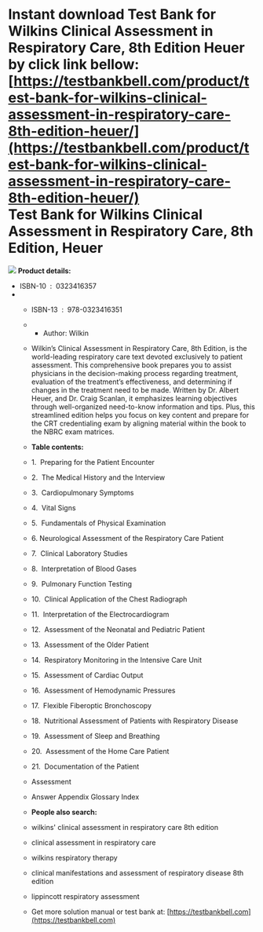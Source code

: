 Instant download **Test Bank for Wilkins Clinical Assessment in Respiratory Care, 8th Edition Heuer** by click link bellow:  
[https://testbankbell.com/product/test-bank-for-wilkins-clinical-assessment-in-respiratory-care-8th-edition-heuer/](https://testbankbell.com/product/test-bank-for-wilkins-clinical-assessment-in-respiratory-care-8th-edition-heuer/)  
Test Bank for Wilkins Clinical Assessment in Respiratory Care, 8th Edition, Heuer
=================================================================================


![](https://testbankbell.com/wp-content/uploads/2023/05/51dq2hmu-NL._SX389_BO1204203200_.jpg)
**Product details:**
* ISBN-10 ‏ : ‎ 0323416357
* * ISBN-13 ‏ : ‎ 978-0323416351
  * * Author: Wilkin
   
  * Wilkin’s Clinical Assessment in Respiratory Care, 8th Edition, is the world-leading respiratory care text devoted exclusively to patient assessment. This comprehensive book prepares you to assist physicians in the decision-making process regarding treatment, evaluation of the treatment’s effectiveness, and determining if changes in the treatment need to be made. Written by Dr. Albert Heuer, and Dr. Craig Scanlan, it emphasizes learning objectives through well-organized need-to-know information and tips. Plus, this streamlined edition helps you focus on key content and prepare for the CRT credentialing exam by aligning material within the book to the NBRC exam matrices.
 
  * **Table contents:**
 
  * 1.  Preparing for the Patient Encounter
 
  * 2.  The Medical History and the Interview
 
  * 3.  Cardiopulmonary Symptoms
 
  * 4.  Vital Signs
 
  * 5.  Fundamentals of Physical Examination
 
  * 6. Neurological Assessment of the Respiratory Care Patient
 
  * 7.  Clinical Laboratory Studies
 
  * 8.  Interpretation of Blood Gases
 
  * 9.  Pulmonary Function Testing
 
  * 10.  Clinical Application of the Chest Radiograph
 
  * 11.  Interpretation of the Electrocardiogram
 
  * 12.  Assessment of the Neonatal and Pediatric Patient
 
  * 13.  Assessment of the Older Patient
 
  * 14.  Respiratory Monitoring in the Intensive Care Unit
 
  * 15.  Assessment of Cardiac Output
 
  * 16.  Assessment of Hemodynamic Pressures
 
  * 17.  Flexible Fiberoptic Bronchoscopy
 
  * 18.  Nutritional Assessment of Patients with Respiratory Disease
 
  * 19.  Assessment of Sleep and Breathing
 
  * 20.  Assessment of the Home Care Patient
 
  * 21.  Documentation of the Patient
 
  * Assessment
 
  * Answer Appendix Glossary Index
 
  * **People also search:**
 
  * wilkins' clinical assessment in respiratory care 8th edition
 
  * clinical assessment in respiratory care
 
  * wilkins respiratory therapy
 
  * clinical manifestations and assessment of respiratory disease 8th edition
 
  * lippincott respiratory assessment
  *  Get more solution manual or test bank at: [https://testbankbell.com](https://testbankbell.com)
